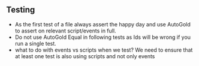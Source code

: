 ## Testing

 - As the first test of a file always assert the happy day and use AutoGold to assert on relevant script/events in full. 
 - Do not use AutoGold Equal in following tests as Ids will be wrong if you run a single test. 
 - what to do with events vs scripts when we test? We need to ensure that at least one test is also using scripts and not only events

